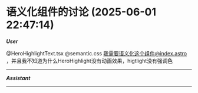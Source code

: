 <!-- Generated by SpecStory -->

# 语义化组件的讨论 (2025-06-01 22:47:14)

_**User**_

@HeroHighlightText.tsx @semantic.css 我需要语义化这个组件@index.astro ，并且我不知道为什么HeroHighlight没有动画效果，higtlight没有强调色

---

_**Assistant**_



---

